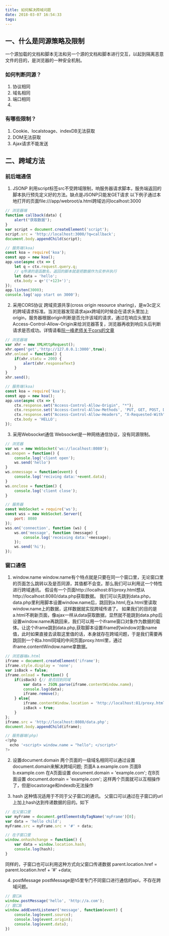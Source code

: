 ```yaml
---
title: 如何解决跨域问题
date: 2018-03-07 16:54:33
tags:
---
```

## 一、什么是同源策略及限制
一个源加载的文档和脚本无法和另一个源的文档和脚本进行交互，以起到隔离恶意文件的目的，是浏览器的一种安全机制。
### 如何判断同源？
1. 协议相同
2. 域名相同
3. 端口相同
4. 
### 有哪些限制？
1. Cookie、localstoage、indexDB无法获取
2. DOM无法获取
3. Ajax请求不能发送
<!-- more -->

## 二、跨域方法
### 前后端通信
1. JSONP
利用script标签src不受跨域限制，响服务器请求脚本，服务端返回的脚本执行预先定义好的方法。缺点是JSONP只能发GET请求
以下例子通过本地打开的页面file:///app/webroot/a.html跨域访问localhost:3000
```javascript
// 浏览器端
function callback(data) {
    alert("获取数据");
}
var script = document.createElement('script');
script.src = 'http://localhost:3000/?q=callback';
document.body.appendChild(script); 

// 服务端(koa)
const koa = require('koa');
const app = new koa();
app.use(async ctx => {
    let q = ctx.request.query.q;
    // q传递的是函数名，返回的脚本就是把数据作为实参并执行
    let data = 'hello';
    ctx.body = q+'('+123+')';
});
app.listen(3000);
console.log('app start on 3000');
```

2. 采用CORS协议
跨域资源共享(cross origin resource sharing)，是w3c定义的跨域请求标准。当浏览器发现请求ajax跨域的时候会在请求头里加上origin，服务器根据origin判断是否允许该域的请求，通过在响应头里加Access-Control-Allow-Origin来给浏览器答复，浏览器再收到响应头后判断请求是否成功。详情请看[阮一峰老师关于cors的文章](http://www.ruanyifeng.com/blog/2016/04/cors.html)
```javascript
// 浏览器端
var xhr = new XMLHttpRequest();
xhr.open('get','http://127.0.0.1:3000',true);
xhr.onload = function() {
    if(xhr.statu = 200) {
        alert(xhr.responseText)
    }
}
xhr.send();

// 服务端(koa)
const koa = require('koa');
const app = new koa();
app.use(async ctx => {
    ctx.response.set("Access-Control-Allow-Origin", "*");
    ctx.response.set('Access-Control-Allow-Methods', 'PUT, GET, POST, DELETE, OPTIONS');
    ctx.response.set("Access-Control-Allow-Headers", "X-Requested-With");
    ctx.body = 'HELLO';
});
```
3. 采用Websocket通信
Websocket是一种网络通信协议，没有同源限制。
```javascript
// 浏览器
var ws = new WebSocket('ws://localhost:8080');
ws.onopen = function() {
    console.log('client open');
    ws.send('hello')
}
ws.onmessage = function(event) {
    console.log('reciving data:'+event.data);
}
ws.onclose = function() {
    console.log('client close');
}

// 服务器
const WebSocket = require('ws');
const wss = new WebSocket.Server({
    port: 8080
});
wss.on('connection', function (ws) {
    ws.on('message', function (message) {
        console.log('receiving data:'+message);
    });
    ws.send('hi');
});
```

### 窗口通信
1. window.name
window.name有个特点就是只要在同一个窗口里，无论窗口里的页面怎么跳转以及是否同源，其值都不会变。那么我们可以利用这一个特性进行跨域通讯。
假设有一个页面http://localhost:81/proxy.html想从http://localhost:8080/data.php获取数据。
我们可以先跳到data.php，data.php里利用脚本设置window.name后，跳回到a.html,在a.html里读取window.name上的数据，这样数据就实现跨域传递了。
如果我们的目的是a.html不刷新页面，像ajax一样从data获取数据，显然就不能跳到data.php后设置window.name再跳回来，我们可以用一个iframe窗口对象作为数据的载体。让这个iframe跳到data.php,获取脚本设置iframe的window对象name值，此时如果直接去读取这里值的话，本身就存在跨域问题，于是我们需要再跳回到一个和a.html同域的中间页面proxy.html里，通过iframe.contentWindow.name拿数据。
```javascript
// 浏览器端a.html
iframe = document.createElement('iframe');
iframe.style.display = 'none';
var isBack = false;
iframe.onload = function() {
    if(isBack) {// 是否回到同域
        var data = JSON.parse(iframe.contentWindow.name);
        console.log(data);
        iframe.remove();
    } else{
        iframe.contentWindow.location = 'http://localhost:81/proxy.html';
        isBack = true;
    }
};
iframe.src = 'http://localhost:8080/data.php';
document.body.appendChild(iframe);

// 服务器端(php)
<?php
  echo '<script> window.name = "hello"; </script>'
?>
```
2. 设置document.domain
两个页面的一级域名相同可以通过设置document.domain来解决跨域问题;
页面A a.example.com
页面B b.example.com
在A页面设置 document.domain = 'example.com';
在B页面设置 document.domain = 'example.com';
这样两个页面就可以互相操作了，但是locastorage和indexdb无法操作

3. hash
这种情况适用于不同于父子窗口的通讯。
父窗口可以通过在子窗口的url上加上hash达到传递数据的目的。如下
```javascript
// 在父窗口里
var myFrame = document.getElementsByTagName('myFrame')[0];
var data = 'hello child';
myFrame.src = myFrame.src + '#' + data;

// 在子窗口里
window.onhashchange = function() {
    var data = window.location.hash;
    console.log(hash);
}
```
同样的，子窗口也可以利用这种方式向父窗口传递数据 parent.location.href = parent.location.href + '#' +data;

4. postMessage
postMessage是h5里专门不同窗口进行通信的api，不存在跨域问题。
```javascript
// 窗口A
window.postMessage('hello', 'http://a.com');
// 窗口B
window.addEventListener('message', function(event) {
    console.log(event.source);
    console.log(event.origin);
    console.log(event.data);
})
```
